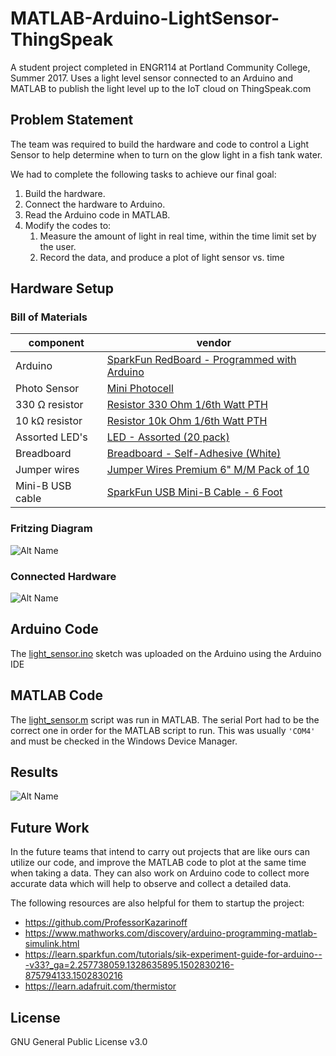 # MATLAB-Arduino-LightSensor-ThingSpeak
A student project completed in ENGR114 at Portland Community College, Summer 2017. Uses a light level sensor connected to an Arduino and MATLAB to publish the light level up to the IoT cloud on ThingSpeak.com

## Problem Statement
The team was required to build the hardware and code to control a Light Sensor to help determine when to turn on the glow light in a fish tank water.

We had to complete the following tasks to achieve our final goal:
1. Build the hardware.
1. Connect the hardware to Arduino.
1. Read the Arduino code in MATLAB.
1. Modify the codes to:
   1. Measure the amount of light in real time, within the time limit set by the user.
   1. Record the data, and produce a plot of light sensor vs. time


## Hardware Setup

### Bill of Materials
|component|vendor|
|---|---|
|Arduino|[SparkFun RedBoard - Programmed with Arduino](https://www.sparkfun.com/products/13975)|
|Photo Sensor|[Mini Photocell](https://www.sparkfun.com/products/9088)|
|330 Ω resistor|[Resistor 330 Ohm 1/6th Watt PTH](https://www.sparkfun.com/products/8377)|
|10 kΩ resistor|[Resistor 10k Ohm 1/6th Watt PTH](https://www.sparkfun.com/products/8374)|
|Assorted LED's|[LED - Assorted (20 pack)](https://www.sparkfun.com/products/12062)|
|Breadboard|[Breadboard - Self-Adhesive (White)](https://www.sparkfun.com/products/12002)|
|Jumper wires|[Jumper Wires Premium 6" M/M Pack of 10](https://www.sparkfun.com/products/8431 )|
|Mini-B USB cable|[SparkFun USB Mini-B Cable - 6 Foot](https://www.sparkfun.com/products/11301)|

### Fritzing Diagram
![Alt Name](/doc/fritzing_light_sensor.png)
### Connected Hardware
![Alt Name](/doc/light_sensor_hardware.png)

## Arduino Code
The [light_sensor.ino](light_sensor.ino) sketch was uploaded on the Arduino using the Arduino IDE

## MATLAB Code
The [light_sensor.m](light_sensor.m) script was run in MATLAB. The serial Port had to be the correct one in order for the MATLAB script to run. This was usually `'COM4'` and must be checked in the Windows Device Manager.

## Results
![Alt Name](/doc/light_sensor_results.png)

## Future Work
In the future teams that intend to carry out projects that are like ours can utilize our code, and improve the MATLAB code to plot at the same time when taking a data. They can also work on Arduino code to collect more accurate data which will help to observe and collect a detailed data. 

The following resources are also helpful for them to startup the project:
* https://github.com/ProfessorKazarinoff
* https://www.mathworks.com/discovery/arduino-programming-matlab-simulink.html
* https://learn.sparkfun.com/tutorials/sik-experiment-guide-for-arduino---v33?_ga=2.257738059.1328635895.1502830216-875794133.1502830216
* https://learn.adafruit.com/thermistor

## License
GNU General Public License v3.0
